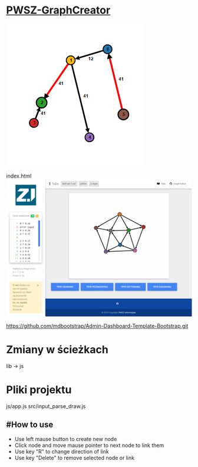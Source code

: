 # <a href="https://informacja.github.io/PWSZ-GraphCreator/">PWSZ-GraphCreator</a>

<img style="display: inlinie;" src="/img/new.png"> </img>

index.html
<img style="display: inlinie;" src="/img/mdb.png"> </img>

https://github.com/mdbootstrap/Admin-Dashboard-Template-Bootstrap.git

# Zmiany w ścieżkach
lib -> js

# Pliki projektu

js/app.js 
src/input_parse_draw.js

#How to use
-------
- Use left mause button to create new node
- Click node and move mause pointer to next node to link them
- Use key "R" to change direction of link
- Use key "Delete" to remove selected node or link
